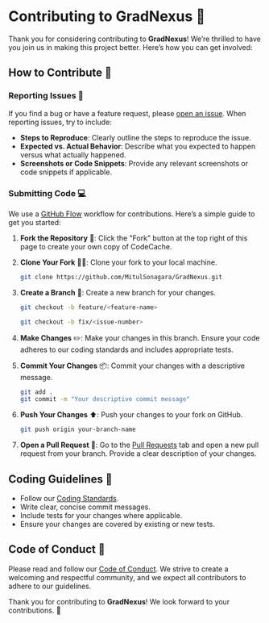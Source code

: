 # Contributing to GradNexus 🎉

Thank you for considering contributing to **GradNexus**! We’re thrilled to have you join us in making this project better. Here’s how you can get involved:

## How to Contribute 🤝

### Reporting Issues 🐞

If you find a bug or have a feature request, please [open an issue](https://github.com/MitulSonagara/GradNexus/issues). When reporting issues, try to include:

- **Steps to Reproduce**: Clearly outline the steps to reproduce the issue.
- **Expected vs. Actual Behavior**: Describe what you expected to happen versus what actually happened.
- **Screenshots or Code Snippets**: Provide any relevant screenshots or code snippets if applicable.

### Submitting Code 💻

We use a [GitHub Flow](https://docs.github.com/en/get-started/quickstart/github-flow) workflow for contributions. Here’s a simple guide to get you started:

1. **Fork the Repository** 🍴: Click the "Fork" button at the top right of this page to create your own copy of CodeCache.
2. **Clone Your Fork** 🧑‍💻: Clone your fork to your local machine.
   ```bash
   git clone https://github.com/MitulSonagara/GradNexus.git
   ```
3. **Create a Branch** 🌳: Create a new branch for your changes.
   ```bash
   git checkout -b feature/<feature-name>
   ```
    ```bash
   git checkout -b fix/<issue-number>
   ```
   
4. **Make Changes** ✏️: Make your changes in this branch. Ensure your code adheres to our coding standards and includes appropriate tests.
5. **Commit Your Changes** 📦: Commit your changes with a descriptive message.
   ```bash
   git add .
   git commit -m "Your descriptive commit message"
   ```
6. **Push Your Changes** ⬆️: Push your changes to your fork on GitHub.
   ```bash
   git push origin your-branch-name
   ```
7. **Open a Pull Request** 🔄: Go to the [Pull Requests](https://github.com/MitulSonagara/GradNexus/pulls) tab and open a new pull request from your branch. Provide a clear description of your changes.

## Coding Guidelines 📜

- Follow our [Coding Standards](CODING_STANDARDS.md).
- Write clear, concise commit messages.
- Include tests for your changes where applicable.
- Ensure your changes are covered by existing or new tests.

## Code of Conduct 🌟

Please read and follow our [Code of Conduct](CODE_OF_CONDUCT.md). We strive to create a welcoming and respectful community, and we expect all contributors to adhere to our guidelines.

Thank you for contributing to **GradNexus**! We look forward to your contributions. 🚀
